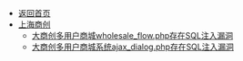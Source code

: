 - [返回首页](/)
- [上海商创](上海商创/)
  - [大商创多用户商城wholesale_flow.php存在SQL注入漏洞](上海商创/大商创多用户商城wholesale_flow.php存在SQL注入漏洞.md)
  - [大商创多用户商城系统ajax_dialog.php存在SQL注入漏洞](上海商创/大商创多用户商城系统ajax_dialog.php存在SQL注入漏洞.md)
